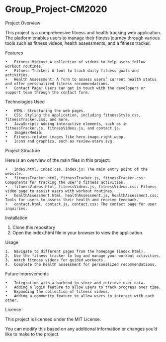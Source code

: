 # Group_Project-CM2020

Project Overview

This project is a comprehensive fitness and health tracking web application. The platform enables users to manage their fitness journey through various tools such as fitness videos, health assessments, and a fitness tracker.

Features

	•	Fitness Videos: A collection of videos to help users follow workout routines.
	•	Fitness Tracker: A tool to track daily fitness goals and activities.
	•	Health Assessment: A form to assess users’ current health status and offer personalized fitness recommendations.
	•	Contact Page: Users can get in touch with the developers or support team through the contact form.

Technologies Used

	•	HTML: Structuring the web pages.
	•	CSS: Styling the application, including fitnessStyle.css, fitnessTracker.css, and more.
	•	JavaScript: Adding interactive elements, such as in fitnessTracker.js, fitnessVideos.js, and contact.js.
	•	Images/Media:
	•	Fitness-related images like hero-image-right.webp.
	•	Icons and graphics, such as review-stars.svg.

Project Structure

Here is an overview of the main files in this project:

	•	index.html, index.css, index.js: The main entry point of the website.
	•	fitnessTracker.html, fitnessTracker.js, fitnessTracker.css: Components for tracking the user’s fitness activities.
	•	fitnessVideos.html, fitnessVideos.js, fitnessVideos.css: Fitness video page to assist users with workout routines.
	•	healthAssessment.html, healthAssessment.js, healthAssessment.css: Tools for users to assess their health and receive feedback.
	•	contact.html, contact.js, contact.css: The contact page for user inquiries.

Installation

  1.	Clone this repository
  2.	Open the index.html file in your browser to view the application.

Usage

	1.	Navigate to different pages from the homepage (index.html).
	2.	Use the fitness tracker to log and manage your workout activities.
	3.	Watch fitness videos for guided workouts.
	4.	Complete the health assessment for personalized recommendations.

Future Improvements

	•	Integration with a backend to store and retrieve user data.
	•	Adding a login feature to allow users to track progress over time.
	•	Expanding the collection of fitness videos.
	•	Adding a community feature to allow users to interact with each other.

License

This project is licensed under the MIT License.

You can modify this based on any additional information or changes you’d like to make to the project.
